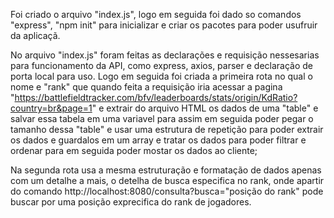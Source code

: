 Foi criado o arquivo "index.js", logo em seguida foi dado so comandos "express", "npm init" para inicializar e criar os pacotes para poder usufruir da aplicaçã.

No arquivo "index.js" foram feitas as declarações e requisição nessesarias para funcionamento da API, como express, axios, parser e declaração de porta local para uso. Logo em seguida foi criada a primeira rota no qual o nome e "rank" que quando feita a requisição iria acessar a pagina "https://battlefieldtracker.com/bfv/leaderboards/stats/origin/KdRatio?country=br&page=1" e extrair do arquivo HTML os dados de uma "table" e salvar essa tabela em uma variavel para assim em seguida poder pegar o tamanho dessa "table" e usar uma estrutura de repetição para poder extrair os dados e guardalos em um array e tratar os dados para poder filtrar e ordenar para em seguida poder mostar os dados ao cliente;

Na segunda rota usa a mesma estruturação e formatação de dados apenas com um detalhe a mais, o detelha de busca especifica no rank, onde apartir do comando http://localhost:8080/consulta?busca="posição do rank" pode buscar por uma posição exprecifica do rank de jogadores.